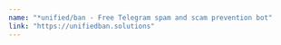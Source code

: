 ```yaml
---
name: "*unified/ban - Free Telegram spam and scam prevention bot"
link: "https://unifiedban.solutions"
---
```

